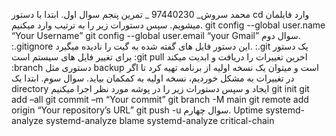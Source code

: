 محمد سروش_ 97440230 _ تمرین پنجم
سوال اول.
ابتدا با دستور cd وارد فایلمان میشویم. سپس دستورات زیر را به ترتیب وارد میکنیم.
git config --global user.name “Your Username”
git config --global user.email “your Gmail”
سوال دوم.
:.gitignore
این دستور فایل های گفته شده به گیت را نادیده میگیرد.
:.git
یک دستور برای تغییر فایل های سیستم است
:git pull
اخرین تغییرات را دریافت و ابدیت میکند
:branch
دستوری مثل backup است و میتوان یک نسخه اولیه از برنامه تهیه کرد تا اگر در تغییرات به مشکل
خوردیم، نسخه اولیه به کمکمان بیاید.
سوال سوم.
ابتدا یک directory ایجاد و سپس دستورات زیر را در پوشه مورد نظر اجرا میکنیم
git init
git add –all
git commit –m “Your commit”
git branch -M main
git remote add origin “Your repository’s URL”
git push -u
سوال چهارم.
Uptime
systemd-analyze
systemd-analyze blame
systemd-analyze critical-chain
